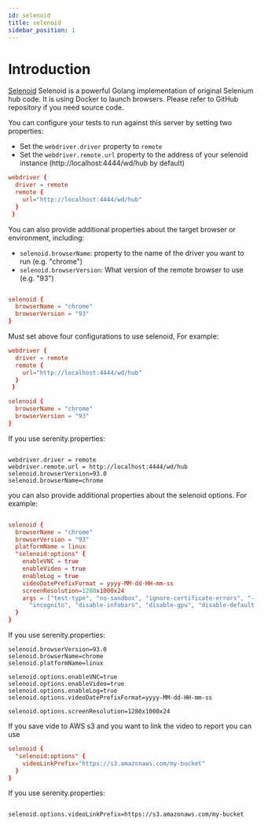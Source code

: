 ```yaml
---
id: selenoid
title: selenoid
sidebar_position: 1
---
```

# Introduction

[Selenoid](https://aerokube.com/selenoid/latest/) Selenoid is a powerful Golang implementation of original Selenium hub code. It is using Docker to launch browsers. Please refer to GitHub repository if you need source code.


You can configure your tests to run against this server by setting two properties:

 - Set the `webdriver.driver` property to `remote` 
 - Set the `webdriver.remote.url` property to the address of your selenoid instance (http://localhost:4444/wd/hub by default)

```conf
webdriver {
  driver = remote
  remote {
    url="http://localhost:4444/wd/hub"
  }
 }
```

You can also provide additional properties about the target browser or environment, including:
- `selenoid.browserName`:  property to the name of the driver you want to run (e.g. "chrome")
- `selenoid.browserVersion`: What version of the remote browser to use (e.g. "93")

``` conf

selenoid {
  browserName = "chrome"
  browserVersion = "93"
}

```

Must set above four configurations to use selenoid, For example:
``` conf
webdriver {
  driver = remote
  remote {
    url="http://localhost:4444/wd/hub"
  }
 }

selenoid {
  browserName = "chrome"
  browserVersion = "93"
}
```
If you use serenity.properties:
```properties

webdriver.driver = remote
webdriver.remote.url = http://localhost:4444/wd/hub
selenoid.browserVersion=93.0
selenoid.browserName=chrome

```


you can also provide additional properties about the selenoid options.
For example:

``` conf

selenoid {
  browserName = "chrome"
  browserVersion = "93"
  platformName = linux
  "selenoid:options" {
    enableVNC = true
    enableVideo = true
    enableLog = true
    videoDatePrefixFormat = yyyy-MM-dd-HH-mm-ss
    screenResolution=1280x1000x24
    args = ["test-type", "no-sandbox", "ignore-certificate-errors", "--window-size=1000,800",
      "incognito", "disable-infobars", "disable-gpu", "disable-default-apps", "disable-popup-blocking"]
  }
}
```

If you use serenity.properties:

```properties
selenoid.browserVersion=93.0
selenoid.browserName=chrome
selenoid.platformName=linux

selenoid.options.enableVNC=true
selenoid.options.enableVideo=true
selenoid.options.enableLog=true
selenoid.options.videoDatePrefixFormat=yyyy-MM-dd-HH-mm-ss

selenoid.options.screenResolution=1280x1000x24
```

If you save vide to AWS s3 and you want to link the video to report you can use 

```conf
selenoid {
  "selenoid:options" {
    videoLinkPrefix="https://s3.amazonaws.com/my-bucket"
  }
}

```

If you use serenity.properties:
```properties

selenoid.options.videoLinkPrefix=https://s3.amazonaws.com/my-bucket

```